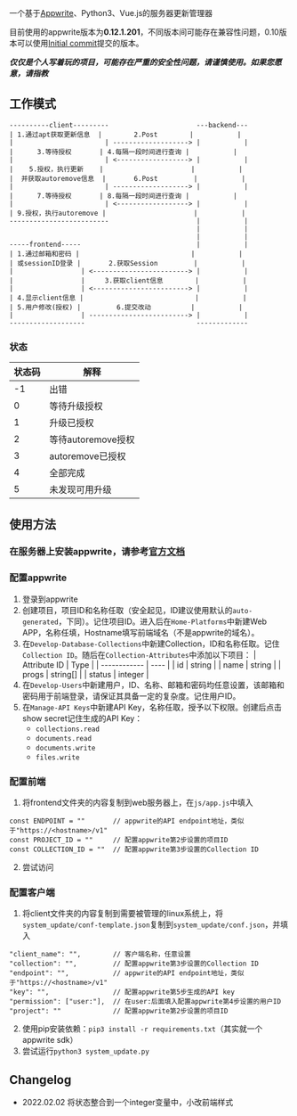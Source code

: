 一个基于[Appwrite](https://appwrite.io/)、Python3、Vue.js的服务器更新管理器

目前使用的appwrite版本为**0.12.1.201**，不同版本间可能存在兼容性问题，0.10版本可以使用[Initial commit](https://github.com/ngc7331/server-update-manager/commit/a61dd1260cbd8d036843f3d81518208f88c5154d)提交的版本。

***仅仅是个人写着玩的项目，可能存在严重的安全性问题，请谨慎使用。如果您愿意，请指教***

## 工作模式
```
----------client---------                      ---backend---
| 1.通过apt获取更新信息  |        2.Post        |           |
|                       | -------------------> |           |
|      3.等待授权       | 4.每隔一段时间进行查询 |           |
|                       | <------------------> |           |
|    5.授权，执行更新    |                      |           |
|  并获取autoremove信息  |       6.Post         |           |
|                       | -------------------> |           |
|      7.等待授权       | 8.每隔一段时间进行查询 |           |
|                       | <------------------> |           |
| 9.授权，执行autoremove |                      |           |
-------------------------                      |           |
                                               |           |
                                               |           |
-----frontend-----                             |           |
| 1.通过邮箱和密码 |                            |           |
| 或sessionID登录 |       2.获取Session         |           |
|                 | <------------------------> |           |
|                 |     3.获取client信息        |           |
|                 | <------------------------> |           |
| 4.显示client信息 |                            |           |
| 5.用户修改(授权) |         6.提交改动          |           |
|                 | -------------------------> |           |
-------------------                            -------------
```
### 状态
| 状态码 | 解释 |
| ----- | --- |
| -1 | 出错 |
| 0 | 等待升级授权 |
| 1 | 升级已授权 |
| 2 | 等待autoremove授权 |
| 3 | autoremove已授权 |
| 4 | 全部完成 |
| 5 | 未发现可用升级 |

## 使用方法
### 在服务器上安装appwrite，请参考[官方文档](https://appwrite.io/docs/installation)
### 配置appwrite
1. 登录到appwrite
2. 创建项目，项目ID和名称任取（安全起见，ID建议使用默认的`auto-generated`，下同）。记住项目ID。进入后在`Home-Platforms`中新建Web APP，名称任填，Hostname填写前端域名（不是appwrite的域名）。
3. 在`Develop-Database-Collections`中新建Collection，ID和名称任取。记住`Collection ID`。随后在`Collection-Attributes`中添加以下项目：
    | Attribute ID | Type |
    | ------------ | ---- |
    | id | string |
    | name | string |
    | progs | string[] |
    | status | integer |
4. 在`Develop-Users`中新建用户，ID、名称、邮箱和密码均任意设置，该邮箱和密码用于前端登录，请保证其具备一定的复杂度。记住用户ID。
5. 在`Manage-API Keys`中新建API Key，名称任取，授予以下权限。创建后点击show secret记住生成的API Key：
    - `collections.read`
    - `documents.read`
    - `documents.write`
    - `files.write`

### 配置前端
1. 将frontend文件夹的内容复制到web服务器上，在`js/app.js`中填入
```
const ENDPOINT = ""       // appwrite的API endpoint地址，类似于"https://<hostname>/v1"
const PROJECT_ID = ""     // 配置appwrite第2步设置的项目ID
const COLLECTION_ID = ""  // 配置appwrite第3步设置的Collection ID
```
2. 尝试访问

### 配置客户端
1. 将client文件夹的内容复制到需要被管理的linux系统上，将`system_update/conf-template.json`复制到`system_update/conf.json`，并填入
```
"client_name": "",        // 客户端名称，任意设置
"collection": "",         // 配置appwrite第3步设置的Collection ID
"endpoint": "",           // appwrite的API endpoint地址，类似于"https://<hostname>/v1"
"key": "",                // 配置appwrite第5步生成的API key
"permission": ["user:"],  // 在user:后面填入配置appwrite第4步设置的用户ID
"project": ""             // 配置appwrite第2步设置的项目ID
```
2. 使用pip安装依赖：`pip3 install -r requirements.txt`（其实就一个appwrite sdk）
3. 尝试运行`python3 system_update.py`

## Changelog
- 2022.02.02 将状态整合到一个integer变量中，小改前端样式
